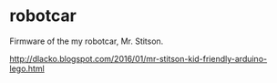 # robotcar
Firmware of the my robotcar, Mr. Stitson.

http://dlacko.blogspot.com/2016/01/mr-stitson-kid-friendly-arduino-lego.html


